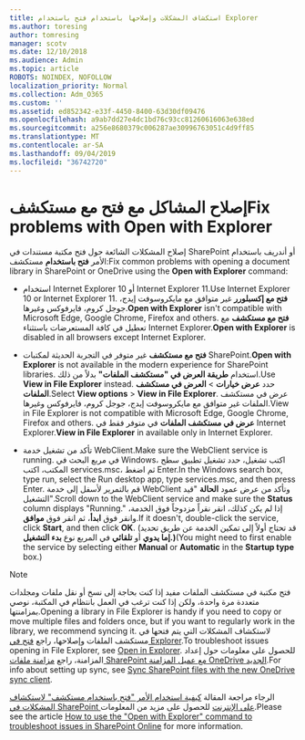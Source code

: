 ```yaml
---
title: استكشاف المشكلات وإصلاحها باستخدام فتح باستخدام Explorer
ms.author: toresing
author: tomresing
manager: scotv
ms.date: 12/10/2018
ms.audience: Admin
ms.topic: article
ROBOTS: NOINDEX, NOFOLLOW
localization_priority: Normal
ms.collection: Adm_O365
ms.custom: ''
ms.assetid: ed852342-e33f-4450-8400-63d30df09476
ms.openlocfilehash: a9ab7dd27e4dc1bd76c93cc81260616063e638ed
ms.sourcegitcommit: a256e8680379c006287ae30996763051c4d9ff85
ms.translationtype: MT
ms.contentlocale: ar-SA
ms.lasthandoff: 09/04/2019
ms.locfileid: "36742720"
---
```

# <a name="fix-problems-with-open-with-explorer"></a><span data-ttu-id="bbc83-102">إصلاح المشاكل مع فتح مع مستكشف</span><span class="sxs-lookup"><span data-stu-id="bbc83-102">Fix problems with Open with Explorer</span></span>

<span data-ttu-id="bbc83-103">إصلاح المشكلات الشائعة حول فتح مكتبة مستندات في SharePoint أو أندريف باستخدام الأمر **فتح باستخدام** مستكشف:</span><span class="sxs-lookup"><span data-stu-id="bbc83-103">Fix common problems with opening a document library in SharePoint or OneDrive using the **Open with Explorer** command:</span></span> 
  
- <span data-ttu-id="bbc83-104">استخدام Internet Explorer 10 أو Internet Explorer 11.</span><span class="sxs-lookup"><span data-stu-id="bbc83-104">Use Internet Explorer 10 or Internet Explorer 11.</span></span> <span data-ttu-id="bbc83-105">**فتح مع إكسبلورر** غير متوافق مع مايكروسوفت إيدج، جوجل كروم، فايرفوكس وغيرها.</span><span class="sxs-lookup"><span data-stu-id="bbc83-105">**Open with Explorer** isn't compatible with Microsoft Edge, Google Chrome, Firefox and others.</span></span> <span data-ttu-id="bbc83-106">**فتح مع مستكشف** مع تعطيل في كافة المستعرضات باستثناء Internet Explorer.</span><span class="sxs-lookup"><span data-stu-id="bbc83-106">**Open with Explorer** is disabled in all browsers except Internet Explorer.</span></span> 
    
- <span data-ttu-id="bbc83-107">**فتح مع مستكشف** غير متوفر في التجربة الحديثة لمكتبات SharePoint.</span><span class="sxs-lookup"><span data-stu-id="bbc83-107">**Open with Explorer** is not available in the modern experience for SharePoint libraries.</span></span> <span data-ttu-id="bbc83-108">استخدام **طريقة العرض في "مستكشف الملفات"** بدلاً من ذلك.</span><span class="sxs-lookup"><span data-stu-id="bbc83-108">Use **View in File Explorer** instead.</span></span> <span data-ttu-id="bbc83-109">حدد **عرض خيارات** \> **العرض في مستكشف الملفات**.</span><span class="sxs-lookup"><span data-stu-id="bbc83-109">Select **View options** \> **View in File Explorer**.</span></span> <span data-ttu-id="bbc83-110">عرض في مستكشف الملفات غير متوافق مع مايكروسوفت إيدج، جوجل كروم، فايرفوكس وغيرها.</span><span class="sxs-lookup"><span data-stu-id="bbc83-110">View in File Explorer is not compatible with Microsoft Edge, Google Chrome, Firefox and others.</span></span> <span data-ttu-id="bbc83-111">**عرض في مستكشف الملفات** في متوفر فقط في Internet Explorer.</span><span class="sxs-lookup"><span data-stu-id="bbc83-111">**View in File Explorer** in available only in Internet Explorer.</span></span> 
    
- <span data-ttu-id="bbc83-112">تأكد من تشغيل خدمة WebClient.</span><span class="sxs-lookup"><span data-stu-id="bbc83-112">Make sure the WebClient service is running.</span></span> <span data-ttu-id="bbc83-113">في مربع البحث في Windows، اكتب تشغيل، حدد تشغيل تطبيق سطح المكتب، اكتب services.msc، ثم اضغط Enter.</span><span class="sxs-lookup"><span data-stu-id="bbc83-113">In the Windows search box, type run, select the Run desktop app, type services.msc, and then press Enter.</span></span> <span data-ttu-id="bbc83-114">قم بالتمرير لأسفل إلى خدمة WebClient وتأكد من عرض عمود **الحالة** "قيد التشغيل".</span><span class="sxs-lookup"><span data-stu-id="bbc83-114">Scroll down to the WebClient service and make sure the **Status** column displays "Running."</span></span> <span data-ttu-id="bbc83-115">إذا لم يكن كذلك، انقر نقراً مزدوجاً فوق الخدمة، وانقر فوق **ابدأ**، ثم انقر فوق **موافق**.</span><span class="sxs-lookup"><span data-stu-id="bbc83-115">If it doesn't, double-click the service, click **Start**, and then click **OK**.</span></span> <span data-ttu-id="bbc83-116">(قد تحتاج أولاً إلى تمكين الخدمة عن طريق تحديد **إما يدوي** أو **تلقائي** في المربع نوع **بدء التشغيل.)**</span><span class="sxs-lookup"><span data-stu-id="bbc83-116">(You might need to first enable the service by selecting either **Manual** or **Automatic** in the **Startup type** box.)</span></span> 
    
> [!NOTE]
> <span data-ttu-id="bbc83-117">فتح مكتبة في مستكشف الملفات مفيد إذا كنت بحاجة إلى نسخ أو نقل ملفات ومجلدات متعددة مرة واحدة، ولكن إذا كنت ترغب في العمل بانتظام في المكتبة، نوصي بمزامنتها.</span><span class="sxs-lookup"><span data-stu-id="bbc83-117">Opening a library in File Explorer is handy if you need to copy or move multiple files and folders once, but if you want to regularly work in the library, we recommend syncing it.</span></span> <span data-ttu-id="bbc83-118">لاستكشاف المشكلات التي يتم فتحها في مستكشف الملفات وإصلاحها، راجع [فتح في Explorer](https://go.microsoft.com/fwlink/?linkid=871665).</span><span class="sxs-lookup"><span data-stu-id="bbc83-118">To troubleshoot issues opening in File Explorer, see [Open in Explorer](https://go.microsoft.com/fwlink/?linkid=871665).</span></span> <span data-ttu-id="bbc83-119">للحصول على معلومات حول إعداد المزامنة، راجع [مزامنة ملفات SharePoint مع عميل المزامنة OneDrive الجديد](https://go.microsoft.com/fwlink/?linkid=871666).</span><span class="sxs-lookup"><span data-stu-id="bbc83-119">For info about setting up sync, see [Sync SharePoint files with the new OneDrive sync client](https://go.microsoft.com/fwlink/?linkid=871666).</span></span>
  
<span data-ttu-id="bbc83-120">الرجاء مراجعة المقالة [كيفية استخدام الأمر "فتح باستخدام مستكشف" لاستكشاف المشكلات في SharePoint على الإنترنت](https://docs.microsoft.com/sharepoint/support/lists-and-libraries/troubleshoot-issues-using-open-with-explorer) للحصول على مزيد من المعلومات.</span><span class="sxs-lookup"><span data-stu-id="bbc83-120">Please see the article [How to use the "Open with Explorer" command to troubleshoot issues in SharePoint Online](https://docs.microsoft.com/sharepoint/support/lists-and-libraries/troubleshoot-issues-using-open-with-explorer) for more information.</span></span> 
  

